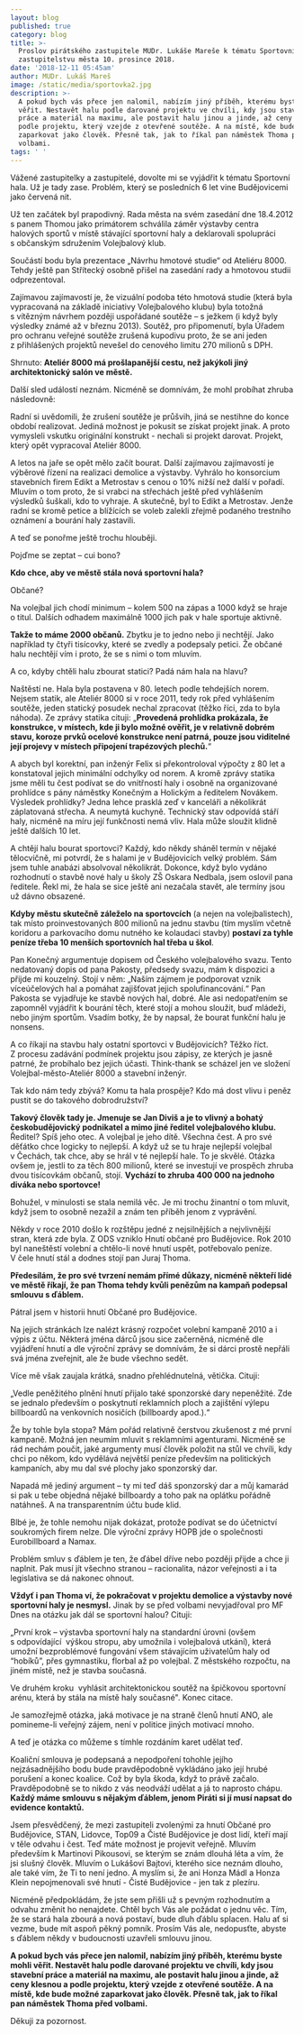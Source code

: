 ```yaml
---
layout: blog
published: true
category: blog
title: >-
  Proslov pirátského zastupitele MUDr. Lukáše Mareše k tématu Sportovní hala na
  zastupitelstvu města 10. prosince 2018.
date: '2018-12-11 05:45am'
author: MUDr. Lukáš Mareš
image: /static/media/sportovka2.jpg
description: >-
  A pokud bych vás přece jen nalomil, nabízím jiný příběh, kterému byste mohli
  věřit. Nestavět halu podle darované projektu ve chvíli, kdy jsou stavební
  práce a materiál na maximu, ale postavit halu jinou a jinde, až ceny klesnou a
  podle projektu, který vzejde z otevřené soutěže. A na místě, kde bude možné
  zaparkovat jako člověk. Přesně tak, jak to říkal pan náměstek Thoma před
  volbami.
tags: ' '
---
```

Vážené zastupitelky a zastupitelé, dovolte mi se vyjádřit k tématu Sportovní hala. Už je tady zase. Problém, který se posledních 6 let vine Budějovicemi jako červená nit.

Už ten začátek byl prapodivný. Rada města na svém zasedání dne 18.4.2012 s panem Thomou jako primátorem schválila záměr výstavby centra halových sportů v místě stávající sportovní haly a deklarovali spolupráci s občanským sdružením Volejbalový klub. 

Součástí bodu byla prezentace „Návrhu hmotové studie“ od Ateliéru 8000. Tehdy ještě pan Střítecký osobně přišel na zasedání rady a hmotovou studii odprezentoval. 

Zajímavou zajímavostí je, že vizuální podoba této hmotová studie (která byla vypracovaná na základě iniciativy Volejbalového klubu) byla totožná s vítězným návrhem později uspořádané soutěže – s ježkem (i když byly výsledky známé až v březnu 2013). Soutěž, pro připomenutí, byla Úřadem pro ochranu veřejné soutěže zrušená kupodivu proto, že se ani jeden z přihlášených projektů nevešel do cenového limitu  270 milionů s DPH. 

Shrnuto: **Ateliér 8000 má prošlapanější cestu, než jakýkoli jiný architektonický salón ve městě.**

Další sled událostí neznám. Nicméně se domnívám, že mohl probíhat zhruba následovně: 

Radní si uvědomili, že zrušení soutěže je průšvih, jiná se nestihne do konce období realizovat. Jediná možnost je pokusit se získat projekt jinak. A proto vymysleli vskutku originální konstrukt - nechali si projekt darovat. Projekt, který opět vypracoval Ateliér 8000. 

A letos na jaře se opět mělo začít bourat. Další zajímavou zajímavostí je výběrové řízení na realizaci demolice a výstavby. Vyhrálo ho konsorcium stavebních firem Edikt a Metrostav s cenou o 10% nižší než další v pořadí. Mluvím o tom proto, že si vrabci na střechách ještě před vyhlášením výsledků šuškali, kdo to vyhraje. A skutečně, byl to Edikt a Metrostav. Jenže radní se kromě petice a blížících se voleb zalekli zřejmě podaného trestního oznámení a bourání haly zastavili.

A teď se ponořme ještě trochu hlouběji. 

Pojďme se zeptat – cui bono? 

**Kdo chce, aby ve městě stála nová sportovní hala?**

Občané? 

Na volejbal jich chodí minimum – kolem 500 na zápas a 1000 když se hraje o titul. Dalších odhadem maximálně 1000 jich pak v hale sportuje aktivně. 

**Takže to máme 2000 občanů.** Zbytku je to jedno nebo ji nechtějí. Jako například ty čtyři tisícovky, které se zvedly a podepsaly petici. Že občané halu nechtějí vím i proto, že se s nimi o tom mluvím. 

A co, kdyby chtěli halu zbourat statici? Padá nám hala na hlavu? 

Naštěstí ne. Hala byla postavena v 80. letech podle tehdejších norem. Nejsem statik, ale Ateliér 8000 si v roce 2011, tedy rok před vyhlášením soutěže, jeden statický posudek nechal zpracovat (těžko říci, zda to byla náhoda). Ze zprávy statika cituji: „**Provedená prohlídka prokázala, že konstrukce, v místech, kde ji bylo možné ověřit, je v relativně dobrém stavu, koroze prvků ocelové konstrukce není patrná, pouze jsou viditelné její projevy v místech připojení trapézových plechů.**“ 

A abych byl korektní, pan inženýr Felix si překontroloval výpočty z 80 let a konstatoval jejich minimální odchylky od norem. A kromě zprávy statika jsme měli tu čest podívat se do vnitřností haly i osobně na organizované prohlídce s pány náměstky Konečným a Holickým a ředitelem Novákem. Výsledek prohlídky? Jedna lehce prasklá zeď v kanceláři a několikrát záplatovaná střecha. A neumytá kuchyně. Technický stav odpovídá stáří haly, nicméně na míru její funkčnosti nemá vliv. Hala může sloužit klidně ještě dalších 10 let. 

A chtějí halu bourat sportovci? Každý, kdo někdy sháněl termín v nějaké tělocvičně, mi potvrdí, že s halami je v Budějovicích velký problém. Sám jsem tuhle anabázi absolvoval několikrát. Dokonce, když bylo vydáno rozhodnutí o stavbě nové haly u školy ZŠ Oskara Nedbala, jsem oslovil pana ředitele. Řekl mi, že hala se sice ještě ani nezačala stavět, ale termíny jsou už dávno obsazené. 

**Kdyby městu skutečně záleželo na sportovcích** (a nejen na volejbalistech), tak místo proinvestovaných 800 milionů na jednu stavbu (tím myslím včetně koridoru a parkovacího domu nutného ke kolaudaci stavby) **postaví za tyhle peníze třeba 10 menších sportovních hal třeba u škol**. 

Pan Konečný argumentuje dopisem od Českého volejbalového svazu. Tento nedatovaný dopis od pana Pakosty, předsedy svazu, mám k dispozici a přijde mi kouzelný. Stojí v něm: „Naším zájmem je podporovat vznik víceúčelových hal a pomáhat zajišťovat jejich spolufinancování.“ Pan Pakosta se vyjadřuje ke stavbě nových hal, dobré. Ale asi nedopatřením se zapomněl vyjádřit k bourání těch, které stojí a mohou sloužit, buď mládeži, nebo jiným sportům. Vsadím botky, že by napsal, že bourat funkční halu je nonsens. 

A co říkají na stavbu haly ostatní sportovci v Budějovicích? Těžko říct. Z procesu zadávání podmínek projektu jsou zápisy, ze kterých je jasně patrné, že probíhalo bez jejich účasti. Think-thank se scházel jen ve složení Volejbal-město-Ateliér 8000 a stavební inženýr.  

Tak kdo nám tedy zbývá? Komu ta hala prospěje? Kdo má dost vlivu i peněz pustit se do takového dobrodružství? 

**Takový člověk tady je. Jmenuje se Jan Diviš a je to vlivný a bohatý českobudějovický podnikatel a mimo jiné ředitel volejbalového klubu.** Ředitel? Spíš jeho otec. A volejbal je jeho dítě. Všechna čest. A pro své děťátko chce logicky to nejlepší. A když už se tu hraje nejlepší volejbal v Čechách, tak chce, aby se hrál v té nejlepší hale. To je skvělé. Otázka ovšem je, jestli to za těch 800 milionů, které se investují ve prospěch zhruba dvou tisícovkám občanů, stojí. **Vychází to zhruba 400 000 na jednoho diváka nebo sportovce!**

Bohužel, v minulosti se stala nemilá věc. Je mi trochu žinantní o tom mluvit, když jsem to osobně nezažil a znám ten příběh jenom z vyprávění. 

Někdy v roce 2010 došlo k rozštěpu jedné z nejsilnějších a nejvlivnější stran, která zde byla. Z ODS vzniklo Hnutí občané pro Budějovice. Rok 2010 byl naneštěstí volební a chtělo-li nové hnutí uspět, potřebovalo peníze. V čele hnutí stál a dodnes stojí pan Juraj Thoma.

**Předesílám, že pro své tvrzení nemám přímé důkazy, nicméně někteří lidé ve městě říkají, že pan Thoma tehdy kvůli penězům na kampaň podepsal smlouvu s ďáblem.** 

Pátral jsem v historii hnutí Občané pro Budějovice. 

Na jejich stránkách lze nalézt krásný rozpočet volební kampaně 2010 a i výpis z účtu. Některá jména dárců jsou sice začerněná, nicméně dle vyjádření hnutí a dle výroční zprávy se domnívám, že si dárci prostě nepřáli svá jména zveřejnit, ale že bude všechno sedět. 

Více mě však zaujala krátká, snadno přehlédnutelná, větička. Cituji: 

„Vedle peněžitého plnění hnutí přijalo také sponzorské dary nepeněžité. Zde se jednalo především o poskytnutí reklamních ploch a zajištění výlepu billboardů na venkovních nosičích (billboardy apod.).“ 

Že by tohle byla stopa? Mám pořád relativně čerstvou zkušenost z mé první kampaně. Možná jen neumím mluvit s reklamními agenturami. Nicméně se rád nechám poučit, jaké argumenty musí člověk položit na stůl ve chvíli, kdy chci po někom, kdo vydělává největší peníze především na politických kampaních, aby mu dal své plochy jako sponzorský dar. 

Napadá mě jediný argument – ty mi teď dáš sponzorský dar a můj kamarád si pak u tebe objedná nějaké billboardy a toho pak na oplátku pořádně natáhneš. A na transparentním účtu bude klid. 

Blbé je, že tohle nemohu nijak dokázat, protože podívat se do účetnictví soukromých firem nelze. Dle výroční zprávy HOPB jde o společnosti  Eurobillboard a Namax. 

Problém smluv s ďáblem je ten, že ďábel dříve nebo později přijde a chce ji naplnit. Pak musí jít všechno stranou – racionalita, názor veřejnosti a i ta legislativa se dá nakonec ohnout. 

**Vždyť i pan Thoma ví, že pokračovat v projektu demolice a výstavby nové sportovní haly je nesmysl.** Jinak by se před volbami nevyjadřoval pro MF Dnes na otázku jak dál se sportovní halou? Cituji: 

„První krok – výstavba sportovní haly na standardní úrovni (ovšem  s odpovídající  výškou stropu, aby umožnila i volejbalová utkání), která umožní bezproblémové fungování všem stávajícím uživatelům haly od “hobíků”, přes gymnastiku, florbal až po volejbal. Z městského rozpočtu, na jiném místě, než je stavba současná. 

Ve druhém kroku  vyhlásit architektonickou soutěž na špičkovou sportovní arénu, která by stála na místě haly současné". Konec citace.

Je samozřejmě otázka, jaká motivace je na straně členů hnutí ANO, ale pomineme-li veřejný zájem, není v politice jiných motivací mnoho. 

A teď je otázka co můžeme s tímhle rozdáním karet udělat teď. 

Koaliční smlouva je podepsaná a nepodpoření tohohle jejího nejzásadnějšího bodu bude pravděpodobně vykládáno jako její hrubé porušení a konec koalice. Což by byla škoda, když to právě začalo. Pravděpodobně se to nikdo z vás neodváží udělat a já to naprosto chápu. **Každý máme smlouvu s nějakým ďáblem, jenom Piráti si jí musí napsat do evidence kontaktů.**

Jsem přesvědčený, že mezi zastupiteli zvolenými za hnutí Občané pro Budějovice, STAN, Lidovce, Top09 a Čisté Budějovice je dost lidí, kteří mají v těle odvahu i čest. Teď máte možnost je projevit veřejně. Mluvím především k Martinovi Pikousovi, se kterým se znám dlouhá léta a vím, že jsi slušný člověk. Mluvím o Lukášovi Bajtovi, kterého sice neznám dlouho, ale také vím, že Ti to není jedno. A myslím si, že ani Honza Mádl a Honza Klein nepojmenovali své hnutí - Čisté Budějovice - jen tak z plezíru. 

Nicméně předpokládám, že jste sem přišli už s pevným rozhodnutím a odvahu změnit ho nenajdete. Chtěl bych Vás ale požádat o jednu věc. Tím, že se stará hala zbourá a nová postaví, bude dluh ďáblu splacen. Halu ať si vezme, bude mít aspoň pěkný pomník. Prosím Vás ale, nedopusťte, abyste s ďáblem někdy v budoucnosti uzavřeli smlouvu jinou. 

**A pokud bych vás přece jen nalomil, nabízím jiný příběh, kterému byste mohli věřit. Nestavět halu podle darované projektu ve chvíli, kdy jsou stavební práce a materiál na maximu, ale postavit halu jinou a jinde, až ceny klesnou a podle projektu, který vzejde z otevřené soutěže. A na místě, kde bude možné zaparkovat jako člověk. Přesně tak, jak to říkal pan náměstek Thoma před volbami.**

Děkuji za pozornost.
